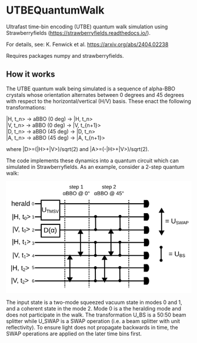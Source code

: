 # UTBEQuantumWalk
Ultrafast time-bin encoding (UTBE) quantum walk simulation using Strawberryfields (https://strawberryfields.readthedocs.io/).

For details, see: K. Fenwick et al. https://arxiv.org/abs/2404.02238

Requires packages numpy and strawberryfields.

## How it works

The UTBE quantum walk being simulated is a sequence of alpha-BBO crystals whose orientation alternates between 0 degrees and 45 degrees with respect to the horizontal/vertical (H/V) basis. These enact the following transformations:

|H, t_n> -> aBBO (0 deg) -> |H, t_n> <br>
|V, t_n> -> aBBO (0 deg) -> |V, t_{n+1}> <br>
|D, t_n> -> aBBO (45 deg) -> |D, t_n> <br>
|A, t_n> -> aBBO (45 deg) -> |A, t_{n+1}> <br>

where |D>=(|H>+|V>)/sqrt(2) and |A>=(-|H>+|V>)/sqrt(2).

The code implements these dynamics into a quantum circuit which can simulated in Strawberryfields. As an example, consider a 2-step quantum walk:

<img src="graph.svg"/>

The input state is a two-mode squeezed vacuum state in modes 0 and 1, and a coherent state in the mode 2. Mode 0 is a the heralding mode and does not participate in the walk. The transformation U_BS is a 50:50 beam splitter while U_SWAP is a SWAP operation (i.e. a beam splitter with unit reflectivity). To ensure light does not propagate backwards in time, the SWAP operations are applied on the later time bins first.
